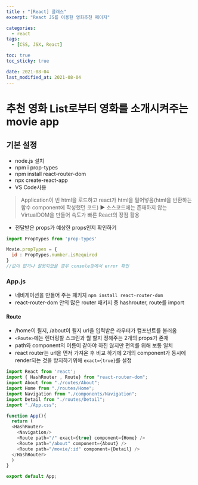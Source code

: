 ```yaml
---
title : "[React] 클래스"
excerpt: "React JS를 이용한 영화추천 페이지"

categories:
  - react
tags:
  - [CSS, JSX, React]

toc: true
toc_sticky: true

date: 2021-08-04
last_modified_at: 2021-08-04
---
```


# 추천 영화 List로부터 영화를 소개시켜주는 movie app

## 기본 설정
- node.js 설치
- npm i prop-types
- npm install react-router-dom
- npx create-react-app
- VS Code사용

> Application이 빈 html을 로드하고 react가 html을 밀어넣음(html을 반환하는 함수 component에 작성했던 코드) **▶** 소스코드에는 존재하지 않는 VirtualDOM을 만들어 속도가 빠른 React의 장점 활용

- 전달받은 props가 예상한 props인지 확인하기

```js
import PropTypes from 'prop-types'

Movie.propTypes = {
  id : PropTypes.number.isRequired
}
//값이 없거나 잘못되었을 경우 console창에서 error 확인
```

### App.js

- 네비게이션을 만들어 주는 패키지 `npm install react-router-dom`
- react-router-dom 안의 많은 router 패키지 중 hashrouter, route를 import

#### Route
- /home이 될지, /about이 될지 url을 입력받은 라우터가 컴포넌트를 불러옴 
- `<Route>`에는 렌더링할 스크린과 뭘 할지 정해주는 2개의 props가 존재
- path와 component의 이름이 같아야 하진 않지만 편의를 위해 보통 일치
- react router는 url을 먼저 가져온 후 비교 하기에 2개의 component가 동시에 render되는 것을 방지하기위해 `exact={true}`를 설정

```js
import React from 'react';
import { HashRouter , Route} from "react-router-dom";
import About from "./routes/About";
import Home from "./routes/Home";
import Navigation from "./components/Navigation";
import Detail from "./routes/Detail";
import "./App.css";

function App(){
  return (
  <HashRouter>
    <Navigation/>
    <Route path="/" exact={true} component={Home} />
    <Route path="/about" component={About} />
    <Route path="/movie/:id" component={Detail} />
  </HashRouter>
  )
}

export default App;
```

